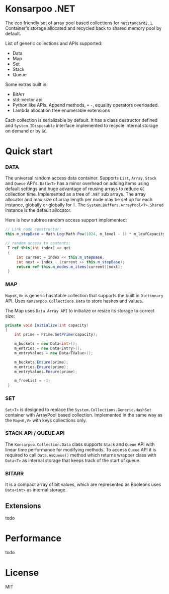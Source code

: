 ﻿# Konsarpoo .NET  

The eco friendly set of array pool based collections for ``netstandard2.1``. Container's storage allocated and recycled back to shared memory pool by default. 

List of generic collections and APIs supported:

- Data
- Map
- Set
- Stack
- Queue

Some extras built in:
- BitArr
- std::vector api
- Python like APIs. Append methods, ``+`` ``-``, equality operators overloaded.
- Lambda allocation free enumerable extensions

Each collection is serializable by default. It has a class destructor defined and ``System.IDisposable`` interface implemented to recycle internal storage on demand or by ``GC``. 

# Quick start

### DATA  

The universal random access data container. Supports ``List``, ``Array``, ``Stack`` and ``Queue`` API's. ``Data<T>`` has a minor overhead on adding items using default settings and huge advantage of reusing arrays to reduce ``GC`` collection time.
Implemented as a tree of ``.NET`` sub arrays. The array allocator and max size of array length per node may be set up for each instance, globally or globally for ``T``.
The ``System.Buffers.ArrayPool<T>.Shared`` instance is the default allocator.

Here is how subtree random access support implemented:
```csharp
// Link node constructor:
this.m_stepBase = Math.Log(Math.Pow(1024, m_level - 1) * m_leafCapacity, 2);

// random access to contents:
 T ref this[int index] => get
 {
     int current = index << this.m_stepBase;
     int next = index - (current >> this.m_stepBase);
     return ref this.m_nodes.m_items[current][next];
 }
```

### MAP

``Map<K,V>`` is generic hashtable collection that supports the built in ``Dictionary`` API. Uses ``Konsarpoo.Collections.Data`` to store hashes and values. 

The Map uses ``Data Array API`` to initialize or resize its storage to correct size:

```csharp
private void Initialize(int capacity)
{
    int prime = Prime.GetPrime(capacity);

    m_buckets = new Data<int>();
    m_entries = new Data<Entry>();
    m_entryValues = new Data<TValue>();

    m_buckets.Ensure(prime);
    m_entries.Ensure(prime);
    m_entryValues.Ensure(prime);

    m_freeList = -1;
 }
```

### SET

``Set<T>`` is designed to replace the ``System.Collections.Generic.HashSet`` container with ArrayPool based collection. Implemented in the same way as the ``Map<K,V>`` with keys collections only.

### STACK API / QUEUE API

The ``Konsarpoo.Collection.Data`` class supports ``Stack`` and ``Queue`` API with linear time performance for modifying methods. To access ``Queue`` API it is required to call ``Data.AsQueue()`` method which returns wrapper class with ``Data<T>`` as internal storage that keeps track of the start of queue.

### BITARR

It is a compact array of bit values, which are represented as Booleans uses ``Data<int>`` as internal storage.

## Extensions
todo
# Performance
todo
# License

MIT